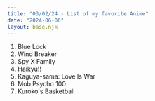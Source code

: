 ```yaml
---
title: "03/02/24 - List of my favorite Anime"
date: "2024-06-06"
layout: base.njk
---
```

1. Blue Lock
2. Wind Breaker
3. Spy X Family
4. Haikyu!!
5. Kaguya-sama: Love Is War
6. Mob Psycho 100
7. Kuroko's Basketball
